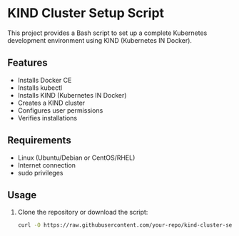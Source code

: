 # KIND Cluster Setup Script

This project provides a Bash script to set up a complete Kubernetes development environment using KIND (Kubernetes IN Docker).

## Features
- Installs Docker CE
- Installs kubectl
- Installs KIND (Kubernetes IN Docker)
- Creates a KIND cluster
- Configures user permissions
- Verifies installations

## Requirements
- Linux (Ubuntu/Debian or CentOS/RHEL)
- Internet connection
- sudo privileges

## Usage

1. Clone the repository or download the script:
   ```bash
   curl -O https://raw.githubusercontent.com/your-repo/kind-cluster-setup/main/install-kind-cluster.sh